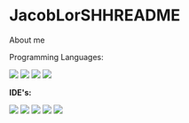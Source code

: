 # JacobLorSHHREADME
About me
<br>

<p>Programming Languages:</p>

<img src= "https://img.shields.io/badge/Python-FFD43B?style=for-the-badge&logo=python&logoColor=blue" />

<img src= "https://img.shields.io/badge/Scratch-4D97FF?style=for-the-badge&logo=Scratch&logoColor=white" />

<img src= "https://img.shields.io/badge/PHP-777BB4?style=for-the-badge&logo=php&logoColor=white"/>

<img src= "https://img.shields.io/badge/HTML5-E34F26?style=for-the-badge&logo=html5&logoColor=white"/>

<p style="font-weight: bold">IDE's:</p>

<img src = "https://img.shields.io/badge/nano-4A90E2?style=for-the-badge&logo=nano&logoColor=white"/>

<img src = "https://img.shields.io/badge/conda-342B029.svg?&style=for-the-badge&logo=anaconda&logoColor=white"/>

<img src = "https://img.shields.io/badge/VSCode-0078D4?style=for-the-badge&logo=visual%20studio%20code&logoColor=white"/>

<img src = "https://img.shields.io/badge/replit-667881?style=for-the-badge&logo=replit&logoColor=white"/>

<img src = "https://img.shields.io/badge/PyCharm-000000.svg?&style=for-the-badge&logo=PyCharm&logoColor=white"/>
